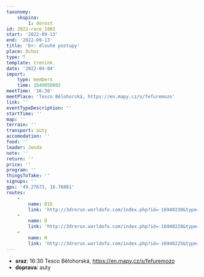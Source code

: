 ```yaml
---
taxonomy:
    skupina:
        1: dorost
id: 2022-race_1802
start: '2022-09-13'
end: '2022-09-13'
title: 'D+: dlouhé postupy'
place: Ochoz
type: T
template: trenink
date: '2022-04-04'
import:
    type: members
    time: 1649050802
meetTime: '16:30'
meetPlace: 'Tesco Bělohorská, https://en.mapy.cz/s/fefuremozo'
link: ''
eventTypeDescription: ''
startTime: ''
map: ''
terrain: ''
transport: auty
accomodation: ''
food: ''
leader: Jenda
note: ''
return: ''
price: ''
program: ''
thingsToTake: ''
signups: ''
gps: '49.27673, 16.76861'
routes:
    -
        name: D15
        link: 'http://3drerun.worldofo.com/index.php?id=-16940230&type=info'
    -
        name: D
        link: 'http://3drerun.worldofo.com/index.php?id=-16940228&type=info'
    -
        name: H
        link: 'http://3drerun.worldofo.com/index.php?id=-16940225&type=info'
---
```


* **sraz**: 16:30 Tesco Bělohorská, https://en.mapy.cz/s/fefuremozo
* **doprava**: auty

